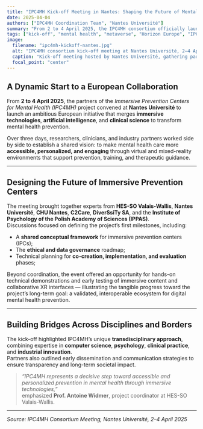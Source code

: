 ```yaml
---
title: "IPC4MH Kick-off Meeting in Nantes: Shaping the Future of Mental Health Prevention"
date: 2025-04-04
authors: ["IPC4MH Coordination Team", "Nantes Université"]
summary: "From 2 to 4 April 2025, the IPC4MH consortium officially launched its three-year European research initiative at Nantes Université, setting the stage for a new generation of immersive prevention centers for mental health."
tags: ["kick-off", "mental health", "metaverse", "Horizon Europe", "IPC4MH"]
image:
  filename: "ipc4mh-kickoff-nantes.jpg"
  alt: "IPC4MH consortium kick-off meeting at Nantes Université, 2–4 April 2025"
  caption: "Kick-off meeting hosted by Nantes Université, gathering partners from Switzerland, France, and Poland."
  focal_point: "center"
---
```


## A Dynamic Start to a European Collaboration

From **2 to 4 April 2025**, the partners of the *Immersive Prevention Centers for Mental Health (IPC4MH)* project convened at **Nantes Université** to launch an ambitious European initiative that merges **immersive technologies**, **artificial intelligence**, and **clinical science** to transform mental health prevention.

Over three days, researchers, clinicians, and industry partners worked side by side to establish a shared vision: to make mental health care more **accessible, personalized, and engaging** through virtual and mixed-reality environments that support prevention, training, and therapeutic guidance.

---

## Designing the Future of Immersive Prevention Centers

The meeting brought together experts from **HES-SO Valais-Wallis**, **Nantes Université**, **CHU Nantes**, **C2Care**, **DiverSsiTy SA**, and the **Institute of Psychology of the Polish Academy of Sciences (IPPAS)**.  
Discussions focused on defining the project’s first milestones, including:

- A **shared conceptual framework** for immersive prevention centers (IPCs);  
- The **ethical and data governance** roadmap;  
- Technical planning for **co-creation, implementation, and evaluation** phases;  

Beyond coordination, the event offered an opportunity for hands-on technical demonstrations and early testing of immersive content and collaborative XR interfaces — illustrating the tangible progress toward the project’s long-term goal: a validated, interoperable ecosystem for digital mental health prevention.

---

## Building Bridges Across Disciplines and Borders

The kick-off highlighted IPC4MH’s unique **transdisciplinary approach**, combining expertise in **computer science**, **psychology**, **clinical practice**, and **industrial innovation**.  
Partners also outlined early dissemination and communication strategies to ensure transparency and long-term societal impact.

> *“IPC4MH represents a decisive step toward accessible and personalized prevention in mental health through immersive technologies,”*  
> emphasized **Prof. Antoine Widmer**, project coordinator at HES-SO Valais-Wallis.

---

_Source: IPC4MH Consortium Meeting, Nantes Université, 2–4 April 2025_

